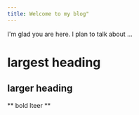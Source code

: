 ```yaml
---
title: Welcome to my blog"
---
```


I'm glad you are here. I plan to talk about ...
# largest heading
## larger heading
** bold lteer **
